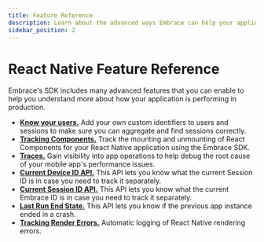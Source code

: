 ```yaml
---
title: Feature Reference
description: Learn about the advanced ways Embrace can help your application
sidebar_position: 2
---
```


# React Native Feature Reference

Embrace's SDK includes many advanced features that you can enable to help you understand more about
how your application is performing in production.

- [**Know your users.**](/react-native/5x/features/identify-users/) Add your own custom identifiers to users and sessions to make sure you can aggregate and find sessions correctly.
- [**Tracking Components.**](/react-native/5x/features/tracking-components/) Track the mounting and unmounting of React Components for your React Native application using the Embrace SDK.
- [**Traces.**](/react-native/5x/features/traces/) Gain visibility into app operations to help debug the root cause of your mobile app's performance issues.
- [**Current Device ID API.**](/react-native/5x/features/current-device-id-api) This API lets you know what the current Session ID is in case you need to track it separately.
- [**Current Session ID API.**](/react-native/5x/features/current-session-id-api) This API lets you know what the current Embrace ID is in case you need to track it separately.
- [**Last Run End State.**](/react-native/5x/features/last-run-end-state) This API lets you know if the previous app instance ended in a crash.
- [**Tracking Render Errors.**](/react-native/5x/features/tracking-render-errors) Automatic logging of React Native rendering errors.
